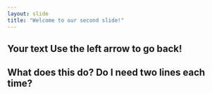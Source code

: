 ```yaml
---
layout: slide
title: "Welcome to our second slide!"
---
```

Your text
Use the left arrow to go back!
---
What does this do?
Do I need two lines each time?
---

